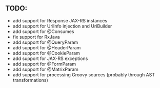 TODO:
-----

* add support for Response JAX-RS instances
* add support for UriInfo injection and UriBuilder
* add support for @Consumes
* fix support for RxJava
* add support for @QueryParam
* add support for @HeaderParam
* add support for @CookieParam
* add support for JAX-RS exceptions
* add support for @FormParam
* add support for @MatrixParam
* add support for processing Groovy sources (probably through AST transformations)